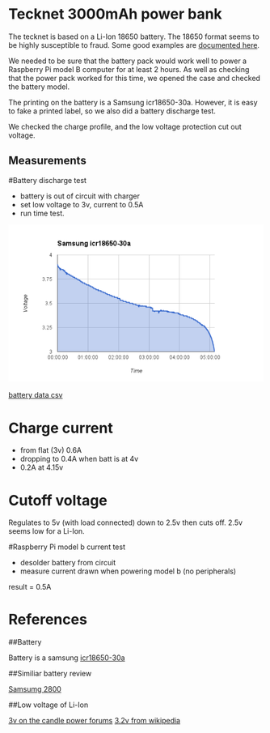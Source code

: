 # Tecknet 3000mAh power bank

The tecknet is based on a Li-Ion 18650 battery. The 18650 format seems to be highly susceptible to fraud. Some good examples are [documented here](http://www.torchythebatteryboy.com/p/18650-batteries-chargers.html). 

We needed to be sure that the battery pack would work well to power a Raspberry Pi model B computer for at least 2 hours. As well as checking that the power pack worked for this time, we opened the case and checked the battery model. 

The printing on the battery is a Samsung icr18650-30a. However, it is easy to fake a printed label, so we also did a battery discharge test.

We checked the charge profile, and the low voltage protection cut out voltage.

## Measurements

#Battery discharge test

* battery is out of circuit with charger
* set low voltage to 3v, current to 0.5A
* run time test.

![Discharge Graph](discharge.png)

[battery data csv](battery.csv)

# Charge current

* from flat (3v) 0.6A
* dropping to 0.4A when batt is at 4v
* 0.2A at 4.15v

# Cutoff voltage

Regulates to 5v (with load connected) down to 2.5v then cuts off.
2.5v seems low for a Li-Ion.

#Raspberry Pi model b current test

* desolder battery from circuit
* measure current drawn when powering model b (no peripherals)

result = 0.5A

# References

##Battery

Battery is a samsung [icr18650-30a](http://www.fasttech.com/product/1314901-authentic-samsung-icr18650-30a-18650-4-35v)

##Similiar battery review

[Samsumg 2800](http://www.torchythebatteryboy.com/p/18650-batteries-chargers.html)

##Low voltage of Li-Ion

[3v on the candle power forums](http://www.candlepowerforums.com/vb/showthread.php?212790-Li-ion-Reasonable-low-voltage-cutoff)
[3.2v from wikipedia](http://en.wikipedia.org/wiki/Cutoff_voltage)

